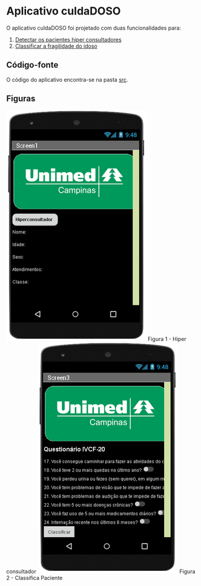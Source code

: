 # Aplicativo cuIdaDOSO
O aplicativo cuIdaDOSO foi projetado com duas funcionalidades para:
1. [Detectar os pacientes hiper consultadores](http://ai2.appinventor.mit.edu/b/3ajfr)
2. [Classificar a fragilidade do idoso](http://ai2.appinventor.mit.edu/b/182cd)

## Código-fonte
O código do aplicativo encontra-se na pasta [src](src/).

## Figuras
![Figura 1 - Hiper consultador](images/hiperconsultador.png)
Figura 1 - Hiper consultador
![Figura 2 - Classifica Paciente](images/classificapaciente.png)
Figura 2 - Classifica Paciente
